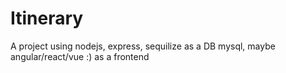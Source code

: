# Itinerary
A project using nodejs, express, sequilize as a DB mysql, maybe angular/react/vue :) as a frontend
